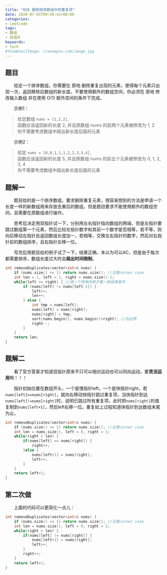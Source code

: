 ```yaml
---
title: "026 删除排序数组中的重复项"
date: 2020-07-01T09:50:41+08:00
categories:
- Leetcode
tags:
- 数组
- 双指针
keywords:
- tech
#thumbnailImage: //example.com/image.jpg
---
```


<!--more-->
## 题目
　　给定一个排序数组，你需要在 原地 删除重复出现的元素，使得每个元素只出现一次，返回移除后数组的新长度。不要使用额外的数组空间，你必须在 原地 修改输入数组 并在使用 O(1) 额外空间的条件下完成。

　　示例1：
> 给定数组 `nums = [1,1,2]`,  
> 函数应该返回新的长度 2, 并且原数组 nums 的前两个元素被修改为 1, 2  
> 你不需要考虑数组中超出新长度后面的元素

　　示例2：
> 给定 `nums = [0,0,1,1,1,2,2,3,3,4]`,  
> 函数应该返回新的长度 5, 并且原数组 nums 的前五个元素被修改为 0, 1, 2, 3, 4  
> 你不需要考虑数组中超出新长度后面的元素

## 题解一
　　题目给的是一个排序数组，要求删除重复元素，很容易想到的方法是申请一个长度一样的新数组用来存放去重后的数组，但是题目要求不能使用额外的数组空间，且需要在原数组进行操作。

　　思考后决定用双指针试一下，分别用左右指针指向数组的两端，但是左指针要跳过数组第一个元素，然后比较左指针数字和其前一个数字是否相等，若不等，则向后移动左指针且返回数组长度加一，若相等，交换左右指针的数字，然后对右指针前的数组排序，且右指针左移一位。

　　写完后用题目给的例子试了一下，结果正确，本以为可以AC，但是由于每次都需要排序，数组长度过大时会**超出时间限制**。

```cpp
int removeDuplicates(vector<int>& nums) {
    if (nums.size() <= 1) return nums.size(); //注意corner case
    int len = 1, left = 1, right = nums.size()-1;
    while(left <= right) { //用一个简单的例子看一些结束条件
        if (nums[left] != nums[left-1]) {
            left++;
            len++;
        } else {
            int tmp = nums[left];
            nums[left] = nums[right];
            nums[right] = tmp;
            sort(nums.begin(), nums.begin()+right); //右边界
            right--;
        }
    }
    return len;
}
```

## 题解二
　　看了官方答案才知道双指针原来不只可以相对运动也可以同向运动，要**灵活运用**啊！！！

　　指针初始位置在数组开头，一个是慢指针left，一个是快指针right，若`nums[left]==nums[right]`，就向右移动快指针跳过重复项，当快指针到达`nums[left]!=nums[right]`时，说明已跳过所有重复项，此时把`nums[right]`的值复制到`nums[left+1]`，然后left右移一位。重复如上过程知道快指针到达数组末尾为止。

```cpp
int removeDuplicates(vector<int>& nums) {
    if (nums.size() <= 1) return nums.size(); //注意corner case
    int len = nums.size(), left = 0, right = 1;
    while(right < len) {
        if(nums[left] == nums[right]) {
            right++;
        }else {
            nums[left+1] = nums[right];
            left++;
        }
    }
    return left+1;
}
```

## 第二次做
　　上面的代码可以更简化一点儿：
```cpp
int removeDuplicates(vector<int>& nums) {
    if (nums.size() <= 1) return nums.size(); //注意corner case
    int len = nums.size(), left = 0, right = 1;
    while(right < len) {
        if(nums[left] != nums[right]) {
            nums[left+1] = nums[right];
            left++;
        }
        right++;
    }
    return left+1;
}
```
